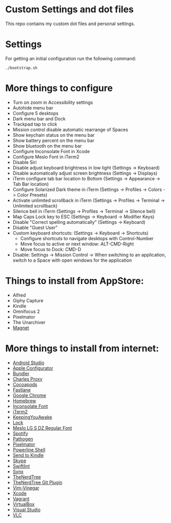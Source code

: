 # Custom Settings and dot files

This repo contains my custom dot files and personal settings.

# Settings

For getting an initial configuration run the following command:
```
./bootstrap.sh
```

# More things to configure

* Turn on zoom in Accessibility settings
* Autohide menu bar
* Configure 5 desktops
* Dark menu bar and Dock
* Trackpad tap to click
* Mission control disable automatic rearrange of Spaces
* Show keychain status on the menu bar
* Show battery percent on the menu bar
* Show bluetooth on the menu bar
* Configure Inconsolate Font in Xcode
* Configure Meslo Font in iTerm2
* Disable Siri
* Disable adjust keyboard brightness in low light (Settings -> Keyboard)
* Disable automatically adjust screen brightness (Settings -> Displays)
* iTerm configure tab bar location to Bottom (Settings -> Appearance -> Tab Bar location)
* Configure Solarized Dark theme in iTerm (Settings -> Profiles -> Colors -> Color Presets)
* Activate unlimited scrollback in iTerm (Settings -> Profiles -> Terminal -> Unlimited scrollback)
* Silence bell in iTerm (Settings -> Profiles -> Terminal -> Silence bell)
* Map Caps Lock key to ESC (Settings -> Keyboard -> Modifier Keys)
* Disable "Correct spelling automatically" (Settings -> Keyboard)
* Disable "Guest User"
* Custom keyboard shortcuts: (Settings -> Keyboard -> Shortcuts)
    - Configure shortcuts to navigate desktops with Control-Number
    - Move focus to active or next window: ALT-CMD-Right
    - Move focus to Dock: CMD-D
* Disable: Settings -> Mission Control -> When switching to an application, switch to a Space with open windows for the application

# Things to install from AppStore:

* Alfred
* Giphy Capture
* Kindle
* Omnifocus 2
* Pixelmator
* The Unarchiver
* [Magnet](https://itunes.apple.com/ch/app/magnet/id441258766?mt=12&ign-mpt=uo%3D4)

# More things to install from internet:

* [Android Studio](https://developer.android.com/studio)
* [Apple Configurator](https://developer.apple.com)
* [Bundler](http://bundler.io/)
* [Charles Proxy](https://www.charlesproxy.com)
* [Cocoapods](https://github.com/CocoaPods/CocoaPods)
* [Fastlane](https://github.com/fastlane/fastlane)
* [Google Chrome](https://www.google.com/chrome/)
* [Homebrew](http://brew.sh)
* [Inconsolate Font](https://fonts.google.com/specimen/Inconsolata)
* [iTerm2](https://www.iterm2.com)
* [KeepingYouAwake](https://github.com/newmarcel/KeepingYouAwake)
* [Lock](https://github.com/phelgo/Lock)
* [Meslo LG S DZ Regular Font](https://github.com/powerline/fonts/blob/master/Meslo%20Dotted/Meslo%20LG%20S%20DZ%20Regular%20for%20Powerline.ttf)
* [Spotify](https://www.spotify.com)
* [Pathogen](https://github.com/tpope/vim-pathogen)
* [Pixelmator](http://www.pixelmator.com)
* [Powerline Shell](https://github.com/banga/powerline-shell)
* [Send to Kindle](https://www.amazon.com/gp/sendtokindle/mac)
* [Skype](https://www.skype.com/en/)
* [Swiftlint](https://github.com/realm/SwiftLint)
* [Synx](https://github.com/venmo/synx)
* [TheNerdTree](http://vimawesome.com/plugin/nerdtree-red)
* [TheNerdTree Git Plugin](https://github.com/Xuyuanp/nerdtree-git-plugin)
* [Vim-Vinegar](https://github.com/dhruvasagar/vim-vinegar.git)
* [Xcode](https://developer.apple.com)
* [Vagrant](https://www.vagrantup.com/downloads.html)
* [VirtualBox](https://www.virtualbox.org/wiki/Downloads)
* [Visual Studio](https://www.visualstudio.com/downloads/)
* [VLC](http://www.videolan.org/vlc/index.html)

